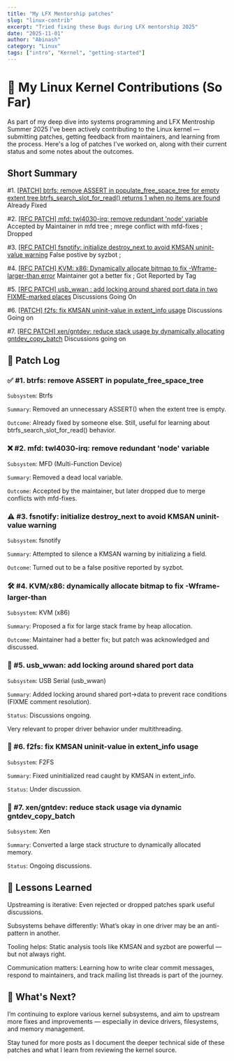 ```yaml
---
title: "My LFX Mentorship patches"
slug: "linux-contrib"
excerpt: "Tried fixing these Bugs during LFX mentorship 2025"
date: "2025-11-01"
author: "Abinash"
category: "Linux"
tags: ["intro", "Kernel", "getting-started"]
---
```

# 🧩 My Linux Kernel Contributions (So Far)
As part of my deep dive into systems programming and LFX Mentroship Summer 2025 I’ve been actively contributing to the Linux kernel — submitting patches, getting feedback from maintainers, and learning from the process. Here's a log of patches I've worked on, along with their current status and some notes about the outcomes.

## Short Summary 

#1. [[PATCH] btrfs: remove ASSERT in populate_free_space_tree for empty extent tree btrfs_search_slot_for_read() returns 1 when no items are found](https://lore.kernel.org/linux-btrfs/20250607111531.28065-1-abinashsinghlalotra@gmail.com/ ) Already Fixed

#2. [[RFC PATCH] mfd: twl4030-irq: remove redundant 'node' variable](https://lore.kernel.org/all/20250613122251.1033078-1-abinashsinghlalotra@gmail.com/)
Accepted by Maintainer in mfd tree ; mrege conflict with mfd-fixes ; Dropped

#3. [\[RFC PATCH\] fsnotify: initialize destroy_next to avoid KMSAN uninit-value warning](https://lore.kernel.org/all/20250619104140.105835-1-abinashsinghlalotra@gmail.com/)                                               False postive by syzbot ; 

#4. [[RFC PATCH] KVM: x86: Dynamically allocate bitmap to fix -Wframe-larger-than error](https://lore.kernel.org/kvm/aEylI-O8kFnFHrOH@google.com/)                                            Maintainer got a better fix ; Got Reported by Tag

#5. [[RFC PATCH] usb_wwan : add locking around shared port data in two FIXME-marked places](https://lore.kernel.org/all/20250620101747.39037-1-abinashsinghlalotra@gmail.com/) Discussions Going On

#6. [[PATCH] f2fs: fix KMSAN uninit-value in extent_info usage](https://lore.kernel.org/all/20250625110537.22806-1-abinashsinghlalotra@gmail.com/) Discussions Going on

#7. [[RFC PATCH] xen/gntdev: reduce stack usage by dynamically allocating gntdev_copy_batch](https://lore.kernel.org/all/20250629204215.1651573-1-abinashsinghlalotra@gmail.com/) Discussions going on

## 🔧 Patch Log
### ✅ #1. btrfs: remove ASSERT in populate_free_space_tree
`Subsystem`: Btrfs

`Summary`: Removed an unnecessary ASSERT() when the extent tree is empty.

`Outcome`: Already fixed by someone else. Still, useful for learning about btrfs_search_slot_for_read() behavior.

### ❌ #2. mfd: twl4030-irq: remove redundant 'node' variable
`Subsystem`: MFD (Multi-Function Device)

`Summary`: Removed a dead local variable.

`Outcome`: Accepted by the maintainer, but later dropped due to merge conflicts with mfd-fixes.

### ⚠️ #3. fsnotify: initialize destroy_next to avoid KMSAN uninit-value warning
`Subsystem`: fsnotify

`Summary`: Attempted to silence a KMSAN warning by initializing a field.

`Outcome`: Turned out to be a false positive reported by syzbot.

### 🛠️ #4. KVM/x86: dynamically allocate bitmap to fix -Wframe-larger-than
`Subsystem`: KVM (x86)

`Summary`: Proposed a fix for large stack frame by heap allocation.

`Outcome`: Maintainer had a better fix; but patch was acknowledged and discussed.

### 🔄 #5. usb_wwan: add locking around shared port data
`Subsystem`: USB Serial (usb_wwan)

`Summary`: Added locking around shared port->data to prevent race conditions (FIXME comment resolution).

`Status`: Discussions ongoing.

Very relevant to proper driver behavior under multithreading.

### 🔄 #6. f2fs: fix KMSAN uninit-value in extent_info usage
`Subsystem`: F2FS

`Summary`: Fixed uninitialized read caught by KMSAN in extent_info.

`Status`: Under discussion.

### 🔄 #7. xen/gntdev: reduce stack usage via dynamic gntdev_copy_batch
`Subsystem`: Xen

`Summary`: Converted a large stack structure to dynamically allocated memory.

`Status`: Ongoing discussions.

## 🧠 Lessons Learned
Upstreaming is iterative: Even rejected or dropped patches spark useful discussions.

Subsystems behave differently: What’s okay in one driver may be an anti-pattern in another.

Tooling helps: Static analysis tools like KMSAN and syzbot are powerful — but not always right.

Communication matters: Learning how to write clear commit messages, respond to maintainers, and track mailing list threads is part of the journey.

## 📌 What's Next?
I’m continuing to explore various kernel subsystems, and aim to upstream more fixes and improvements — especially in device drivers, filesystems, and memory management.

Stay tuned for more posts as I document the deeper technical side of these patches and what I learn from reviewing the kernel source.
 
